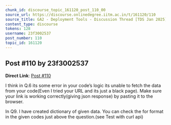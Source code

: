 ```yaml
---
chunk_id: discourse_topic_161120_post_110_00
source_url: https://discourse.onlinedegree.iitm.ac.in/t/161120/110
source_title: GA2 - Deployment Tools - Discussion Thread [TDS Jan 2025]
content_type: discourse
tokens: 128
username: 23f3002537
post_number: 110
topic_id: 161120
---
```


## Post #110 by 23f3002537

**Direct Link**: [Post #110](https://discourse.onlinedegree.iitm.ac.in/t/161120/110)

I think in Q.6 its some error in your code’s logic its unable to fetch the data from your code(Even I tried your URL and its just a black page). Make sure your link is working correctly(giving json response) by pasting it to the browser.

In Q9. I have created dictionary of given data. You can check the for format in the given codes just above the question.(see Test with curl api)
